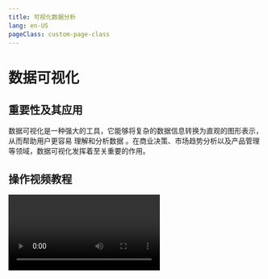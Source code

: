 ```yaml
---
title: 可视化数据分析
lang: en-US
pageClass: custom-page-class
---
```


# 数据可视化

## 重要性及其应用

数据可视化是一种强大的工具，它能够将复杂的数据信息转换为直观的图形表示，从而帮助用户更容易<span class="underline-text"> 理解和分析数据 </span>。在商业决策、市场趋势分析以及产品管理等领域，数据可视化发挥着至关重要的作用。



## 操作视频教程
<video src="https://perfect.yanxi.site/md/cms-video/statistics.mp4" controls/>

## 功能点介绍

> 使用 “ 数据统计 ” 功能路径：<span class="underline-text"> 【我的】-【管理工具】-【更多】-【数据统计】 </span>

::: warning 功能点

- 数据查询日期区间可自定义
- 每日配货退货数量统计
- 📈 折线图、饼状图等直观展示
- 商品配出排行榜，退货排行榜
- 尺码占比、扇形分析图
  :::

::: details 详细分析 <span class="highlight-text"> “ 点击可展开 ” </span>

- **自定义日期区间**功能允许用户根据需要选择特定的时间范围进行数据分析。这种灵活性使得用户能够针对特定的市场活动、季节性变化或者任意时间段进行深入的数据挖掘和比较

- **报货统计**：通过可视化的方式展示商品的报货数量，帮助商家了解哪些商品更受欢迎，从而优化库存管理。
- **退货统计**：分析退货数据对于提高产品质量和客户满意度至关重要。通过可视化退货趋势，商家可以及时发现问题并采取措施。

- **商品排行榜**：通过周期性的数据波动分析，可以清晰地展示哪些商品在特定时间段内销售表现最佳，从而为营销策略提供依据。
- **出货排行榜**：出货量的可视化展示有助于商家了解产品流通情况，进一步调整生产和物流策略。
- **退货排行榜**：退货率的可视化分析有助于识别可能存在的产品问题或顾客不满，为改进产品和服务提供方向。

- **单款分析**：对单一商品的深入分析可以揭示其销售表现和顾客偏好，为产品改进和个性化营销提供数据支持。
  使用扇形图展示不同尺码商品的销售占比，可以直观地展示市场对不同尺码的需求，帮助商家进行针对性的产品规划和库存配置。

:::

<div class="inline-container">
    <img src="/public/img/safe/statistics/statistics-1.png" alt="" class="fancybox" data-fancybox="gallery" width="50%">
    <img src="/public/img/safe/statistics/statistics-2.png" alt="" class="fancybox" data-fancybox="gallery" width="50%">
</div>

<div class="inline-container">
    <img src="/public/img/safe/statistics/statistics-3.png" alt="" class="fancybox" data-fancybox="gallery" width="50%">
    <img src="/public/img/safe/statistics/statistics-4.png" alt="" class="fancybox" data-fancybox="gallery" width="50%">
</div>

<div class="fan-tips">

最后站长想说的是：

```
通过自定日期区间的销量折线图，商家可以追踪销售趋势
预测未来销售情况，并据此制定相应的销售策略和库存计划
通过上述数据可视化工具的应用，商家可以更加精准地把握市场动态
优化产品组合，提高客户满意度，最终实现销售增长和利润最大化 ！！！
```

</div>
